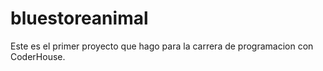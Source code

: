 # bluestoreanimal
Este es el primer proyecto que hago para la carrera de programacion con CoderHouse.

